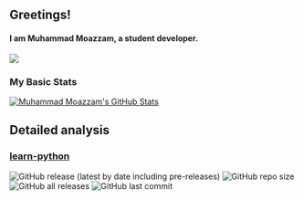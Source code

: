 ## Greetings!
#### I am Muhammad Moazzam, a student developer.
![](https://visitor-badge.glitch.me/badge?page_id=moazzam125)
### My Basic Stats
[![Muhammad Moazzam's GitHub Stats](https://github-readme-stats.vercel.app/api?username=moazzam125&include_all_commits=true&count_private=true&show_icons=true)](https://github.com/moazzam125)

## Detailed analysis

### **[learn-python](https://github.com/moazzam125/learn-python)**

![GitHub release (latest by date including pre-releases)](https://img.shields.io/github/v/release/moazzam125/learn-python?include_prereleases)
![GitHub repo size](https://img.shields.io/github/repo-size/moazzam125/learn-python)
![GitHub all releases](https://img.shields.io/github/downloads/moazzam125/learn-python/total)
![GitHub last commit](https://img.shields.io/github/last-commit/moazzam125/learn-python)